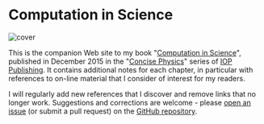 # Computation in Science

![cover](http://cdn.iopscience.com/images/books/978-1-6817-4093-5/live/bk978-1-6817-4093-5cover.jpg)

This is the companion Web site to my book "[Computation in Science](https://iopscience.iop.org/book/978-1-6817-4093-5)", published in December 2015 in the "[Concise Physics](https://iopscience.iop.org/books/iop-concise-physics)" series of [IOP Publishing](http://ioppublishing.org/). It contains additional notes for each chapter, in particular with references to on-line material that I consider of interest for my readers.

I will regularly add new references that I discover and remove links that no longer work. Suggestions and corrections are welcome - please [open an issue](https://github.com/khinsen/computation-in-science/issues) (or submit a pull request) on the [GitHub repository](http://github.com/khinsen/computation-in-science).

